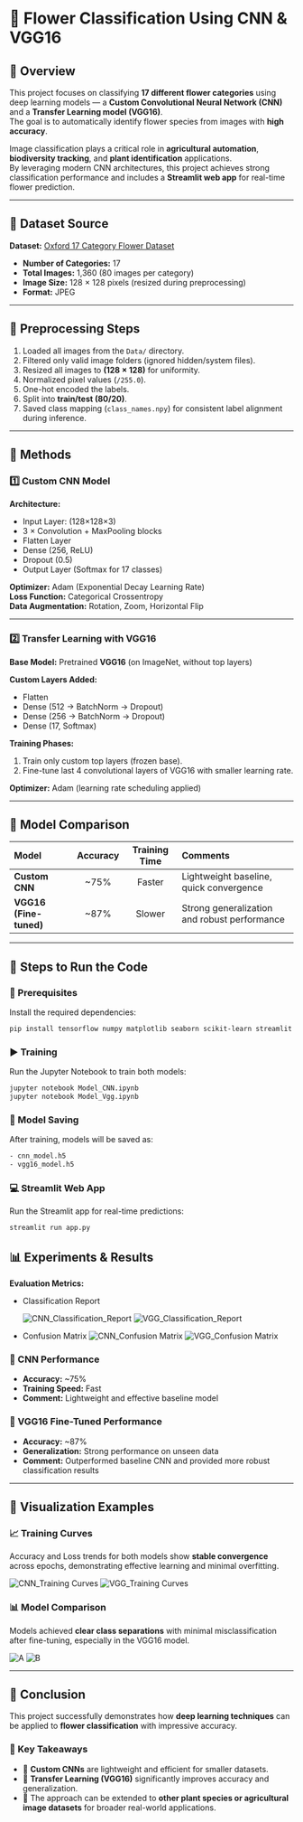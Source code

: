 # 🌸 Flower Classification Using CNN & VGG16  

## 📘 Overview  
This project focuses on classifying **17 different flower categories** using deep learning models — a **Custom Convolutional Neural Network (CNN)** and a **Transfer Learning model (VGG16)**.  
The goal is to automatically identify flower species from images with **high accuracy**.

Image classification plays a critical role in **agricultural automation**, **biodiversity tracking**, and **plant identification** applications.  
By leveraging modern CNN architectures, this project achieves strong classification performance and includes a **Streamlit web app** for real-time flower prediction.  

---

## 🌼 Dataset Source  
**Dataset:** [Oxford 17 Category Flower Dataset](https://www.robots.ox.ac.uk/~vgg/data/flowers/17/)  
- **Number of Categories:** 17  
- **Total Images:** 1,360 (80 images per category)  
- **Image Size:** 128 × 128 pixels (resized during preprocessing)  
- **Format:** JPEG  

---

## 🧹 Preprocessing Steps  
1. Loaded all images from the `Data/` directory.  
2. Filtered only valid image folders (ignored hidden/system files).  
3. Resized all images to **(128 × 128)** for uniformity.  
4. Normalized pixel values (`/255.0`).  
5. One-hot encoded the labels.  
6. Split into **train/test (80/20)**.  
7. Saved class mapping (`class_names.npy`) for consistent label alignment during inference.  

---

## 🧠 Methods  

### 1️⃣ Custom CNN Model  
**Architecture:**  
- Input Layer: (128×128×3)  
- 3 × Convolution + MaxPooling blocks  
- Flatten Layer  
- Dense (256, ReLU)  
- Dropout (0.5)  
- Output Layer (Softmax for 17 classes)  

**Optimizer:** Adam (Exponential Decay Learning Rate)  
**Loss Function:** Categorical Crossentropy  
**Data Augmentation:** Rotation, Zoom, Horizontal Flip  

---

### 2️⃣ Transfer Learning with VGG16  
**Base Model:** Pretrained **VGG16** (on ImageNet, without top layers)  

**Custom Layers Added:**  
- Flatten  
- Dense (512 → BatchNorm → Dropout)  
- Dense (256 → BatchNorm → Dropout)  
- Dense (17, Softmax)  

**Training Phases:**  
1. Train only custom top layers (frozen base).  
2. Fine-tune last 4 convolutional layers of VGG16 with smaller learning rate.  

**Optimizer:** Adam (learning rate scheduling applied)  

---

## 🧩 Model Comparison  

| Model | Accuracy | Training Time | Comments |
|:------|:----------:|:--------------:|:----------|
| **Custom CNN** | ~75% | Faster | Lightweight baseline, quick convergence |
| **VGG16 (Fine-tuned)** | ~87% | Slower | Strong generalization and robust performance |

---

## 🚀 Steps to Run the Code  

### 🧰 Prerequisites  
Install the required dependencies:  
```bash
pip install tensorflow numpy matplotlib seaborn scikit-learn streamlit
```

### ▶️ Training
Run the Jupyter Notebook to train both models:  
```bash
jupyter notebook Model_CNN.ipynb
jupyter notebook Model_Vgg.ipynb
```

### 💾 Model Saving
After training, models will be saved as:
```bash
- cnn_model.h5
- vgg16_model.h5
```

### 💻 Streamlit Web App
Run the Streamlit app for real-time predictions:  
```bash
streamlit run app.py
```

## 📊 Experiments & Results  

**Evaluation Metrics:**  

- Classification Report
    
  ![CNN_Classification_Report](Results/CNN_classification_report.png)
  ![VGG_Classification_Report](Results/VGG_Classification_Report.png)
  
- Confusion Matrix
  ![CNN_Confusion Matrix](Results/CNN_confusion_matrix.png)
  ![VGG_Confusion Matrix](Results/VGG_Confusion_matrix.png)
   

### 🧠 CNN Performance  
- **Accuracy:** ~75%  
- **Training Speed:** Fast  
- **Comment:** Lightweight and effective baseline model  

### 🌺 VGG16 Fine-Tuned Performance  
- **Accuracy:** ~87%  
- **Generalization:** Strong performance on unseen data  
- **Comment:** Outperformed baseline CNN and provided more robust classification results  

---

## 🧩 Visualization Examples  

### 📈 Training Curves  
Accuracy and Loss trends for both models show **stable convergence** across epochs, demonstrating effective learning and minimal overfitting. 

![CNN_Training Curves](Results/CNN_Acurracy_loss_Graph.png)
![VGG_Training Curves](Results/Vgg_accurracy_loss.png)


### 📊 Model Comparison 
Models achieved **clear class separations** with minimal misclassification after fine-tuning, especially in the VGG16 model.  

![A](Results/Model_comparison_metrices.png)
![B](Results/Model_comparison.png)

---

## 🏁 Conclusion  

This project successfully demonstrates how **deep learning techniques** can be applied to **flower classification** with impressive accuracy.  

### 🔑 Key Takeaways  
- 🌼 **Custom CNNs** are lightweight and efficient for smaller datasets.  
- 🌸 **Transfer Learning (VGG16)** significantly improves accuracy and generalization.  
- 🌻 The approach can be extended to **other plant species or agricultural image datasets** for broader real-world applications.  

